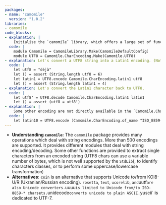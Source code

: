 ```yaml
---
packages:
- name: "camomile"
  version: "1.0.2"
libraries:
- camomile
code_blocks:
- explanation: |
    Initialise the `camomile` library, which offers a large set of functions to deal with strings presented in various encodings. We will need to instanciate a module that deals with UTF8 strings. (In most cases, the source code is in UTF8, and when OCaml sees a constant string, it just copies the byte sequence for whatever its encoding.). The `Camomile` module declaration is required with the version 1 of `camomile` and mustn't be declared with the version 2:
  code: |
    module Camomile = CamomileLibrary.Make(CamomileDefaultConfig)
    module UTF8 = Camomile.CharEncoding.Make(Camomile.UTF8)
- explanation: Let's convert a UTF8 string into a Latin1 encoding. (Note, most terminals deal equaly with UTF8 and Latin1 characters, then both strings look equal on the screen).
  code: |
    let utf8 = "déjà"
    let () = assert (String.length utf8 = 6)
    let latin1 = UTF8.encode Camomile.CharEncoding.latin1 utf8
    let () = assert (String.length latin1 = 4)
- explanation: Let's convert the Latin1 character back to UTF8.
  code: |
    let utf8' = UTF8.decode Camomile.CharEncoding.latin1 latin1
    let () = assert (utf8 = utf8')
- explanation: |
    Some other encoding are not directly available in the `Camomile.CharEncoding` module, but the `of_name` function can get them. (Note: The Euro glyph (€) is not supported by Latin1. Note, "ISO_8859-16" can also be named "LATIN10")
  code: |
    let latin10 = UTF8.encode (Camomile.CharEncoding.of_name "ISO_8859-16") "100 €";;
---
```


- **Understanding `camomile`:** The `camomile` package provides many operations which deal with string encodings. More than 500 encodings are supported. It provides different modules that deal with string encoding/decoding. Some other functions are provided to extract single characters from an encoded string (UTF8 chars can use a variable number of bytes, which is not well supported by the `StdLib`), to identify characters classes, or to perform some uppercase/lowercase transformation)
- **Alternatives:** `coin` is an alternative that supports Unicode to/from KOI8-U/R (Ukranian/Russian encoding). `rosetta`, `text`, `ucorelib`, ` and `uutf` are also Unicode converters. `uuuu` is limited to Unicode from/to ISO-8859-* charsets. `unidecode` converts unicode to plain ASCII. `yuscii` is dedicated to UTF-7.
